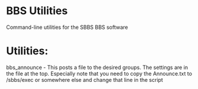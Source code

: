 # BBS Utilities
Command-line utilities for the SBBS BBS software


Utilities:
==
bbs_announce - This posts a file to the desired groups. The settings are in the file at the top. Especially note that you need to copy the Announce.txt to /sbbs/exec or somewhere else and change that line in the script

